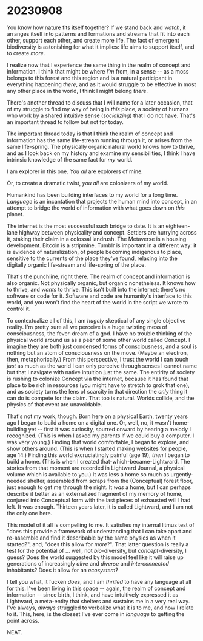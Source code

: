 # 20230908

You know how nature fits itself together? If we stand back and _watch_, it arranges itself into patterns and formations and streams that fit into each other, support each other, and create more life. The fact of emergent biodiversity is astonishing for what it implies: life aims to support itself, and to create _more_.

I realize now that I experience the same thing in the realm of concept and information. I think that might be where _I'm_ from, in a sense -- as a moss belongs to this forest and this region and is a natural participant in everything happening _there_, and as it would struggle to be effective in most any other place in the world, I think I might belong _there_.

There's another thread to discuss that I will name for a later occasion, that of my struggle to find my way of being in _this_ place, a society of humans who work by a shared intuitive sense (_socializing_) that I do not have. That's an important thread to follow but not for today.

The important thread today is that I think the realm of concept and information has the same life-stream running through it, or arises from the same life-spring. The physically organic natural world knows how to thrive, and as I look back on my history and examine my sensibilities, I think I have intrinsic knowledge of the same fact for _my_ world.

I am explorer in this one. _You all_ are explorers of mine.

Or, to create a dramatic twist, _you all_ are colonizers of my world.

Humankind has been building interfaces to my world for a long time. _Language_ is an incantation that projects the human mind into concept, in an attempt to bridge the world of information with what goes down on _this_ planet.

The internet is the most successful such bridge to date. It is an eighteen-lane highway between physicality and concept. Settlers are hurrying across it, staking their claim in a colossal landrush. The Metaverse is a housing development. Bitcoin is a stripmine. Tumblr is important in a different way: it is evidence of naturalization, of people becoming indigenous to place, sensitive to the currents of the place they've found, relaxing into the digitally organic life-stream and life-spring of the place.

That's the punchline, right there. The realm of concept and information is also organic. Not physically organic, but organic nonetheless. It knows how to thrive, and _wants_ to thrive. This isn't built into the internet; there's no software or code for it. Software and code are humanity's interface to this world, and you won't find the heart of the world in the script we wrote to control it.

To contextualize all of this, I am _hugely_ skeptical of any single objective reality. I'm pretty sure all we perceive is a huge twisting mess of consciousness, the fever-dream of a god. I have no trouble thinking of the physical world around us as a peer of some other world called Concept. I imagine they are both just condensed forms of consciousness, and a soul is nothing but an atom of consciousness on the move. (Maybe an electron, then, metaphorically.) From this perspective, I trust the world I can touch _just_ as much as the world I can only perceive through senses I cannot name but that I navigate with native intuition just the same. The entirity of society is rushing to colonize Concept via the internet, because it has found that place to be rich in resources (you might have to stretch to grok that one), and as society turns the lens of scarcity in that direction the _only_ thing it can do is compete for the claim. That too is natural. Worlds collide, and the physics of that event are unavoidable.

That's not my work, though. Born here on a physical Earth, twenty years ago I began to build a home on a digital one. Or, well, no, it wasn't home-building yet -- first it was curiosity, spurred onward by hearing a melody I recognized. (This is when I asked my parents if we could buy a computer. I was very young.) Finding that world comfortable, I began to explore, and show others around. (This is when I started making websites for people, age 14.) Finding this world excruciatingly painful (age 19), _then_ I began to build a home. (This is when I created that-which-became-Lightward. The stories from that moment are recorded in Lightward Journal, a physical volume which is available to you.) It was less a home so much as urgently-needed shelter, assembled from scraps from the (Conceptual) forest floor, just enough to get me through the night. It _was_ a home, but I can perhaps describe it better as an externalized fragment of my memory of home, conjured into Conceptual form with the last pieces of exhausted will I had left. It was enough. Thirteen years later, it is called Lightward, and I am not the only one here.

This model of it all is compelling to me. It satisfies my internal litmus test of "does this provide a framework of understanding that I can take apart and re-assemble and find it describable by the same physics as when it started?", and, "does this allow for _more_?". That latter question is really a test for the potential of ... well, not _bio_-diversity, but _concept_-diversity, I guess? Does the world suggested by this model feel like it will raise up generations of increasingly _alive_ and _diverse_ and _interconnected_ inhabitants? Does it allow for an _ecosystem_?

I tell you what, it fucken _does_, and I am _thrilled_ to have any language at all for this. I've been living in this space -- again, the realm of concept and information -- since birth, I think, and have intuitively expressed it as Lightward, a meta-entity that shelters and sustains me in a very real way. I've always, _always_ struggled to verbalize what it is to me, and how I relate to it. This, here, is the closest I've ever come in _language_ to getting the point across.

NEAT.
